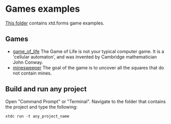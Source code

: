 # Games examples

[This folder](.) contains xtd.forms game examples.

## Games

* [game_of_life](game_of_life/README.md) The Game of Life is not your typical computer game. It is a 'cellular automaton', and was invented by Cambridge mathematician John Conway.
* [minesweeper](minesweeper/README.md) The goal of the game is to uncover all the squares that do not contain mines.


## Build and run any project

Open "Command Prompt" or "Terminal". Navigate to the folder that contains the project and type the following:

```shell
xtdc run -t any_project_name
```
